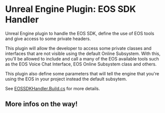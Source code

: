 # Unreal Engine Plugin: EOS SDK Handler

Unreal Engine plugin to handle the EOS SDK, define the use of EOS tools and give access to some private headers.

This plugin will allow the developer to access some private classes and interfaces that are not visible using the default Online Subsystem. 
With this, you'll be allowed to include and call a many of the EOS available tools such as the EOS Voice Chat Interface, EOS Online Subsystem class and others.

This plugin also define some parameters that will tell the engine that you're using the EOS in your project instead the default subsytem.

See [EOSSDKHandler.Build.cs](https://github.com/lucoiso/UEEOSSDKHandler/blob/main/Source/EOSSDKHandler/EOSSDKHandler.Build.cs) for more details.

## More infos on the way!
